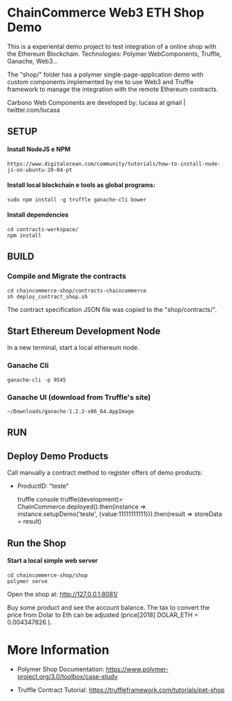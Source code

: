 
# ChainCommerce Web3 ETH Shop Demo

This is a experiental demo project to test integration of a online shop with the Ethereum Blockchain.
Technologies: Polymer WebComponents, Truffle, Ganache, Web3...

The "shop/" folder has a polymer single-page-application demo with custom components implemented by me to use Web3 and Truffle framework to manage the integration with the remote Ethereum contracts.

Carbono Web Components are developed by: lucasa at gmail | twitter.com/lucasa


## SETUP

#### Install NodeJS e NPM

    https://www.digitalocean.com/community/tutorials/how-to-install-node-js-on-ubuntu-20-04-pt

#### Install local blockchain e tools as global programs:
    
    sudo npm install -g truffle ganache-cli bower

#### Install dependencies
    
    cd contracts-workspace/
    npm install

## BUILD
### Compile and Migrate the contracts

    cd chaincommerce-shop/contracts-chaincommerce
    sh deploy_contract_shop.sh

The contract specification JSON file was copied to the "shop/contracts/".

## Start Ethereum Development Node

In a new terminal, start a local ethereum node.

### Ganache Cli
    ganache-cli -p 9545

### Ganache UI (download from Truffle's site)
    ~/Downloads/ganache-1.2.2-x86_64.AppImage


## RUN

## Deploy Demo Products

Call manually a contract method to register offers of demo products:

* ProductID: "teste"

    truffle console
    truffle(development)> ChainCommerce.deployed().then(instance => instance.setupDemo('teste', {value:11111111111})).then(result => storeData = result)

## Run the Shop

#### Start a local simple web server

    cd chaincommerce-shop/shop
    polymer serve

Open the shop at: http://127.0.0.1:8081/

Buy some product and see the account balance.
The tax to convert the price from Dolar to Eth can be adjusted (price[2018] DOLAR_ETH = 0.004347826 ).

# More Information

- Polymer Shop Documentation: https://www.polymer-project.org/3.0/toolbox/case-study

- Truffle Contract Tutorial: https://truffleframework.com/tutorials/pet-shop


